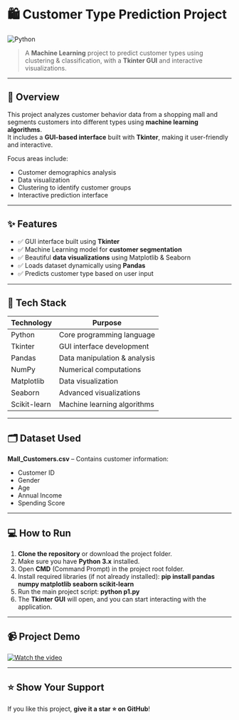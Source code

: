 # 🛍️ Customer Type Prediction Project

![Python](https://img.shields.io/badge/Python-3.11-blue?style=flat-square&logo=python)

> A **Machine Learning** project to predict customer types using clustering & classification, with a **Tkinter GUI** and interactive visualizations.

---

## 📌 Overview

This project analyzes customer behavior data from a shopping mall and segments customers into different types using **machine learning algorithms**.  
It includes a **GUI-based interface** built with **Tkinter**, making it user-friendly and interactive.

Focus areas include:
- Customer demographics analysis
- Data visualization
- Clustering to identify customer groups
- Interactive prediction interface

---

## ✨ Features

- ✅ GUI interface built using **Tkinter**  
- ✅ Machine Learning model for **customer segmentation**  
- ✅ Beautiful **data visualizations** using Matplotlib & Seaborn  
- ✅ Loads dataset dynamically using **Pandas**  
- ✅ Predicts customer type based on user input  

---

## 🧠 Tech Stack

| Technology   | Purpose                           |
|-------------|----------------------------------|
| Python       | Core programming language         |
| Tkinter      | GUI interface development         |
| Pandas       | Data manipulation & analysis      |
| NumPy        | Numerical computations            |
| Matplotlib   | Data visualization               |
| Seaborn      | Advanced visualizations           |
| Scikit-learn | Machine learning algorithms       |

---

## 🗂️ Dataset Used

**Mall_Customers.csv** – Contains customer information:  
- Customer ID  
- Gender  
- Age  
- Annual Income  
- Spending Score  

---

## 💻 How to Run

1. **Clone the repository** or download the project folder.  
2. Make sure you have **Python 3.x** installed.  
3. Open **CMD** (Command Prompt) in the project root folder.  
4. Install required libraries (if not already installed): **pip install pandas numpy matplotlib seaborn scikit-learn**
5. Run the main project script: **python p1.py**
6. The **Tkinter GUI** will open, and you can start interacting with the application.

---
## 📹 Project Demo

[![Watch the video](https://img.shields.io/badge/Watch%20Demo-Click%20Here-brightgreen?style=for-the-badge)](customer_type_project.mp4)

---

## ⭐ Show Your Support

If you like this project, **give it a star ⭐ on GitHub**!

